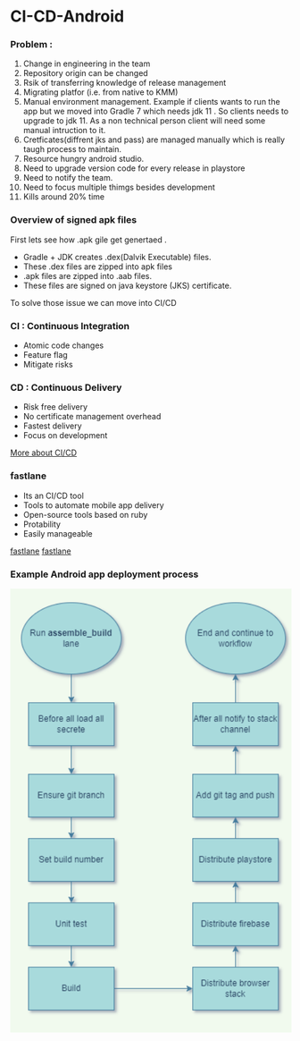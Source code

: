 # CI-CD-Android

### Problem :
1. Change in engineering in the team 
2. Repository origin can be changed
3. Rsik of transferring knowledge of release management
4. Migrating platfor (i.e. from native to KMM) 
5. Manual environment management. Example if clients wants to run the app but we moved into Gradle 7 which needs jdk 11 . So clients needs to upgrade to jdk 11. As a non technical person client will need some manual intruction to it.
6. Cretficates(diffrent jks and pass) are managed manually which is really taugh process to maintain.
7. Resource hungry android studio.
8. Need to upgrade version code for every release in playstore
9. Need to notify the team.
10. Need to focus multiple thimgs besides development
11. Kills around 20% time

### Overview of signed apk files
First lets see how .apk gile get genertaed .
* Gradle + JDK creates .dex(Dalvik Executable) files.
* These .dex files are zipped into apk files
* .apk files are zipped into .aab files.
* These files are signed on java keystore (JKS) certificate.


To solve those issue we can move into CI/CD

### CI : Continuous Integration
* Atomic code changes
* Feature flag
* Mitigate risks

### CD : Continuous Delivery
* Risk free delivery
* No certificate management overhead
* Fastest delivery
* Focus on development

[More about CI/CD](https://www.redhat.com/en/topics/devops/what-is-ci-cd)

### fastlane 
* Its an CI/CD tool
* Tools to automate mobile app delivery
* Open-source tools based on ruby
* Protability
* Easily manageable

[fastlane](https://fastlane.tools/)
[fastlane](https://github.com/fastlane/fastlane)

### Example Android app deployment process

<div align="center">
  <img src ="cicd-1.png" width ="700">
</div>


